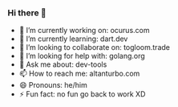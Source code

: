 ### Hi there 👋
- 🔭 I’m currently working on: ocurus.com
- 🌱 I’m currently learning: dart.dev
- 👯 I’m looking to collaborate on: togloom.trade
- 🤔 I’m looking for help with: golang.org
- 💬 Ask me about: dev-tools
- 📫 How to reach me: altanturbo.com
- 😄 Pronouns: he/him
- ⚡ Fun fact: no fun go back to work XD
